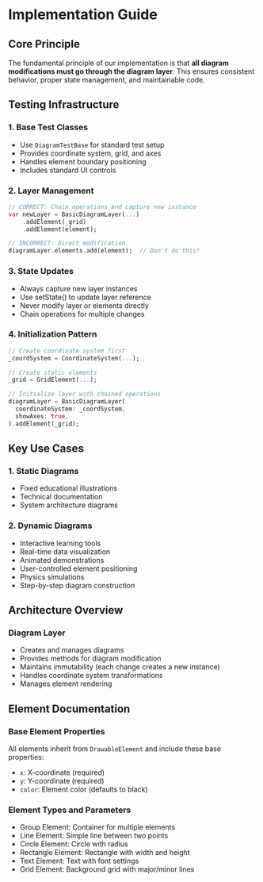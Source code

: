 # Implementation Guide

## Core Principle
The fundamental principle of our implementation is that **all diagram modifications must go through the diagram layer**. This ensures consistent behavior, proper state management, and maintainable code.

## Testing Infrastructure

### 1. Base Test Classes
- Use `DiagramTestBase` for standard test setup
- Provides coordinate system, grid, and axes
- Handles element boundary positioning
- Includes standard UI controls

### 2. Layer Management
```dart
// CORRECT: Chain operations and capture new instance
var newLayer = BasicDiagramLayer(...)
    .addElement(_grid)
    .addElement(element);

// INCORRECT: Direct modification
diagramLayer.elements.add(element);  // Don't do this!
```

### 3. State Updates
- Always capture new layer instances
- Use setState() to update layer reference
- Never modify layer or elements directly
- Chain operations for multiple changes

### 4. Initialization Pattern
```dart
// Create coordinate system first
_coordSystem = CoordinateSystem(...);

// Create static elements
_grid = GridElement(...);

// Initialize layer with chained operations
diagramLayer = BasicDiagramLayer(
  coordinateSystem: _coordSystem,
  showAxes: true,
).addElement(_grid);
```

## Key Use Cases

### 1. Static Diagrams
- Fixed educational illustrations
- Technical documentation
- System architecture diagrams

### 2. Dynamic Diagrams
- Interactive learning tools
- Real-time data visualization
- Animated demonstrations
- User-controlled element positioning
- Physics simulations
- Step-by-step diagram construction

## Architecture Overview

### Diagram Layer
- Creates and manages diagrams
- Provides methods for diagram modification
- Maintains immutability (each change creates a new instance)
- Handles coordinate system transformations
- Manages element rendering

## Element Documentation

### Base Element Properties
All elements inherit from `DrawableElement` and include these base properties:
- `x`: X-coordinate (required)
- `y`: Y-coordinate (required)
- `color`: Element color (defaults to black)

### Element Types and Parameters
- Group Element: Container for multiple elements
- Line Element: Simple line between two points
- Circle Element: Circle with radius
- Rectangle Element: Rectangle with width and height
- Text Element: Text with font settings
- Grid Element: Background grid with major/minor lines
